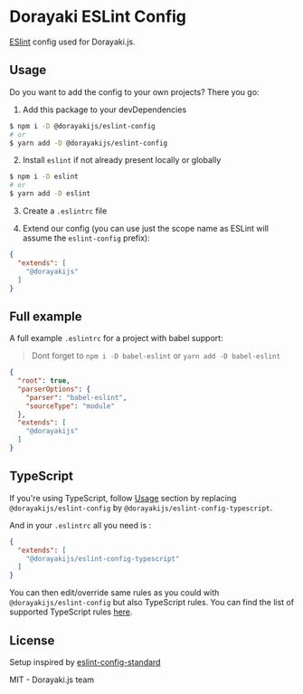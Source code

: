 # Dorayaki ESLint Config

[ESlint](https://eslint.org/) config used for Dorayaki.js.

## Usage

Do you want to add the config to your own projects? There you go:

1. Add this package to your devDependencies

```bash
$ npm i -D @dorayakijs/eslint-config
# or
$ yarn add -D @dorayakijs/eslint-config
```

2. Install `eslint` if not already present locally or globally

```bash
$ npm i -D eslint
# or
$ yarn add -D eslint
```

3. Create a `.eslintrc` file

4. Extend our config (you can use just the scope name as ESLint will assume the `eslint-config` prefix):

```json
{
  "extends": [
    "@dorayakijs"
  ]
}
```

## Full example

A full example `.eslintrc` for a project with babel support:
> Dont forget to `npm i -D babel-eslint` or `yarn add -D babel-eslint`

```json
{
  "root": true,
  "parserOptions": {
    "parser": "babel-eslint",
    "sourceType": "module"
  },
  "extends": [
    "@dorayakijs"
  ]
}
```

## TypeScript

If you're using TypeScript, follow [Usage](#usage) section by replacing `@dorayakijs/eslint-config` by `@dorayakijs/eslint-config-typescript`.

And in your `.eslintrc` all you need is :

```json
{
  "extends": [
    "@dorayakijs/eslint-config-typescript"
  ]
}
```

You can then edit/override same rules as you could with `@dorayakijs/eslint-config` but also TypeScript rules.
You can find the list of supported TypeScript rules [here](https://github.com/typescript-eslint/typescript-eslint/tree/master/packages/eslint-plugin#supported-rules).

## License

Setup inspired by [eslint-config-standard](https://github.com/standard/eslint-config-standard)

MIT - Dorayaki.js team
